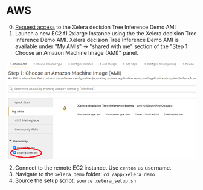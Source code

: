 # AWS


0. [Request access](https://xelera.io/survey-aws-ami-xelera-tree-inference-engine) to the Xelera decision Tree Inference Demo AMI
1. Launch a new EC2 f1.2xlarge Instance using the the Xelera decision Tree Inference Demo AMI. Xelera decision Tree Inference Demo AMI is available under "My AMIs" -> "shared with me" section of the "Step 1: Choose an Amazon Machine Image (AMI)" panel.

<p align="center">
<img src="images/AWS_sharedAMI.png" align="middle" width="500"/>
</p>

2. Connect to the remote EC2 instance. Use `centos` as username.
3. Navigate to the `xelera_demo` folder: `cd /app/xelera_demo`
4. Source the setup script: `source xelera_setup.sh`
